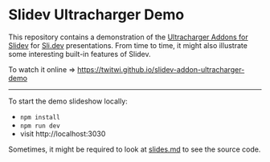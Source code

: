 # Slidev Ultracharger Demo

This repository contains a demonstration of the [Ultracharger Addons for Slidev](https://github.com/twitwi/slidev-addon-ultracharger) for [Sli.dev](https://sli.dev/) presentations.
From time to time, it might also illustrate some interesting built-in features of Slidev.

To watch it online
⇒ https://twitwi.github.io/slidev-addon-ultracharger-demo

----

To start the demo slideshow locally:

- `npm install`
- `npm run dev`
- visit http://localhost:3030

Sometimes, it might be required to look at [slides.md](./slides.md) to see the source code.

